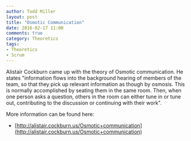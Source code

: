 ```yaml
---
author: Todd Miller 
layout: post
title: "Osmotic Communication"
date: 2016-02-17 11:00
comments: true
category: Theoretics
tags:
- Theoretics
- Scrum
---
```


Alistair Cockburn came up with the theory of Osmotic communication. He states "information flows into the background hearing of members of the team, so that they pick up relevant information as though by osmosis. This is normally accomplished by seating them in the same room. Then, when one person asks a question, others in the room can either tune in or tune out, contributing to the discussion or continuing with their work".

More information can be found here:

+ [http://alistair.cockburn.us/Osmotic+communication](http://alistair.cockburn.us/Osmotic+communication)


